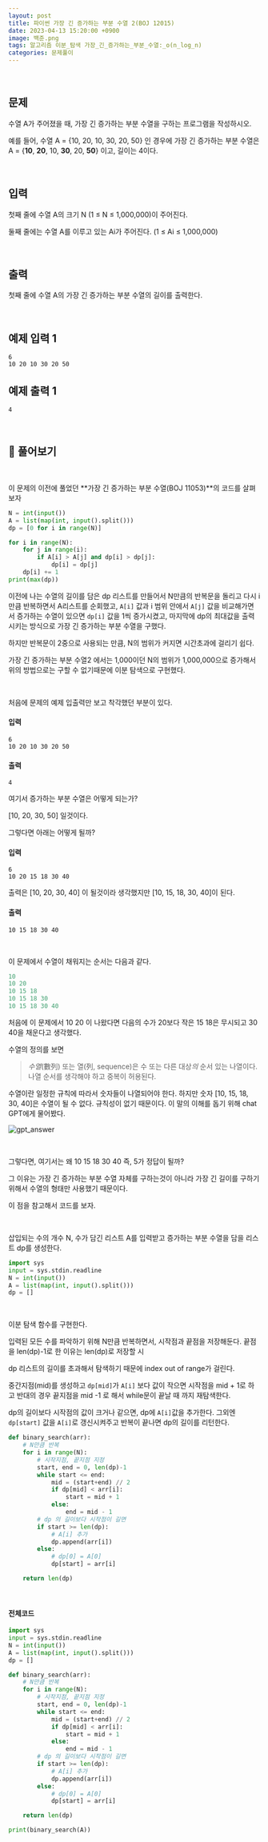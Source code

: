 ```yaml
---
layout: post
title: 파이썬 가장 긴 증가하는 부분 수열 2(BOJ 12015)
date: 2023-04-13 15:20:00 +0900
image: 백준.png
tags: 알고리즘 이분_탐색 가장_긴_증가하는_부분_수열:_o(n_log_n)
categories: 문제풀이
---
```


<br>

## 문제

수열 A가 주어졌을 때, 가장 긴 증가하는 부분 수열을 구하는 프로그램을 작성하시오.

예를 들어, 수열 A = {10, 20, 10, 30, 20, 50} 인 경우에 가장 긴 증가하는 부분 수열은 A = {**10**, **20**, 10, **30**, 20, **50**} 이고, 길이는 4이다.

<br>

## 입력

첫째 줄에 수열 A의 크기 N (1 ≤ N ≤ 1,000,000)이 주어진다.

둘째 줄에는 수열 A를 이루고 있는 Ai가 주어진다. (1 ≤ Ai ≤ 1,000,000)

<br>

## 출력

첫째 줄에 수열 A의 가장 긴 증가하는 부분 수열의 길이를 출력한다.

<br>

## 예제 입력 1

```
6
10 20 10 30 20 50
```

## 예제 출력 1 

```
4
```

<br>

## 📝 풀어보기

<br>

이 문제의 이전에 풀었던 **가장 긴 증가하는 부분 수열(BOJ 11053)**의 코드를 살펴보자

``` python
N = int(input())
A = list(map(int, input().split()))
dp = [0 for i in range(N)]

for i in range(N):
  	for j in range(i):
      	if A[i] > A[j] and dp[i] > dp[j]:
          	dp[i] = dp[j]
    dp[i] += 1
print(max(dp))
```

이전에 나는 수열의 길이를 담은 dp 리스트를 만들어서 N만큼의 반복문을 돌리고 다시 i만큼 반복하면서 A리스트를 순회했고, `A[i]` 값과 i 범위 안에서 `A[j]` 값을 비교해가면서 증가하는 수열이 있으면 `dp[i]` 값을 1씩 증가시켰고, 마지막에 dp의 최대값을 출력시키는 방식으로 가장 긴 증가하는 부분 수열을 구했다.

하지만 반복문이 2중으로 사용되는 만큼, N의 범위가 커지면 시간초과에 걸리기 쉽다. 

가장 긴 증가하는 부분 수열2 에서는 1,000이던 N의 범위가 1,000,000으로 증가해서 위의 방법으로는 구할 수 없기때문에 이분 탐색으로 구현했다.

<br>

처음에 문제의 예제 입출력만 보고 착각했던 부분이 있다.

#### 입력

``` 
6
10 20 10 30 20 50
```

#### 출력

```
4
```

여기서 증가하는 부분 수열은 어떻게 되는가?

[10, 20, 30, 50] 일것이다.

그렇다면 아래는 어떻게 될까?

#### 입력

``` 
6
10 20 15 18 30 40
```

출력은 [10, 20, 30, 40] 이 될것이라 생각했지만 [10, 15, 18, 30, 40]이 된다.

#### 출력

```
10 15 18 30 40
```

<br>

이 문제에서 수열이 채워지는 순서는 다음과 같다.

``` python
10
10 20
10 15 18
10 15 18 30 
10 15 18 30 40
```

처음에 이 문제에서 10 20 이 나왔다면 다음의 수가 20보다 작은 15 18은 무시되고 30 40을 채운다고 생각했다.

수열의 정의를 보면 

> *수열*(數列) 또는 열(列, sequence)은 수 또는 다른 대상*의* 순서 있는 나열이다. 나열 순서를 생각해야 하고 중복이 허용된다.  

수열이란 일정한 규칙에 따라서 숫자들이 나열되어야 한다. 하지만 숫자 [10, 15, 18, 30, 40]은 수열이 될 수 없다. 규칙성이 없기 때문이다. 이 말의 이해를 돕기 위해 chat GPT에게 물어봤다.

![gpt_answer](../../gpt1.png)

<br>

그렇다면, 여기서는 왜 10 15 18 30 40 즉, 5가 정답이 될까?

그 이유는 가장 긴 증가하는 부분 수열 자체를 구하는것이 아니라 가장 긴 길이를 구하기 위해서 수열의 형태만 사용했기 때문이다.

이 점을 참고해서 코드를 보자.

<br>

삽입되는 수의 개수 N, 수가 담긴 리스트 A를 입력받고 증가하는 부분 수열을 담을 리스트 dp를 생성한다.

``` python
import sys
input = sys.stdin.readline
N = int(input())
A = list(map(int, input().split()))
dp = []
```

<br>

이분 탐색 함수를 구현한다.

입력된 모든 수를 파악하기 위해 N만큼 반복하면서, 시작점과 끝점을 저장해둔다. 끝점을 len(dp)-1로 한 이유는 len(dp)로 저장할 시

dp 리스트의 길이를 초과해서 탐색하기 때문에 index out of range가 걸린다.

중간지점(mid)를 생성하고 `dp[mid]`가 `A[i]` 보다 값이 작으면 시작점을 mid + 1로 하고 반대의 경우 끝지점을 mid -1 로 해서 while문이 끝날 때 까지 재탐색한다.

dp의 길이보다 시작점의 값이 크거나 같으면, dp에 `A[i]`값을 추가한다. 그외엔 `dp[start]` 값을 `A[i]`로 갱신시켜주고 반복이 끝나면 dp의 길이를 리턴한다. 

``` python
def binary_search(arr):
    # N만큼 반복
    for i in range(N):
        # 시작지점, 끝지점 지정
        start, end = 0, len(dp)-1
        while start <= end:
            mid = (start+end) // 2
            if dp[mid] < arr[i]:
                start = mid + 1
            else:
                end = mid - 1
        # dp 의 길이보다 시작점이 길면
        if start >= len(dp):
            # A[i] 추가
            dp.append(arr[i])
        else:
            # dp[0] = A[0]
            dp[start] = arr[i]

    return len(dp)
```

<br>

#### 전체코드

``` python
import sys
input = sys.stdin.readline
N = int(input())
A = list(map(int, input().split()))
dp = []

def binary_search(arr):
    # N만큼 반복
    for i in range(N):
        # 시작지점, 끝지점 지정
        start, end = 0, len(dp)-1
        while start <= end:
            mid = (start+end) // 2
            if dp[mid] < arr[i]:
                start = mid + 1
            else:
                end = mid - 1
        # dp 의 길이보다 시작점이 길면
        if start >= len(dp):
            # A[i] 추가
            dp.append(arr[i])
        else:
            # dp[0] = A[0]
            dp[start] = arr[i]

    return len(dp)

print(binary_search(A))
```


